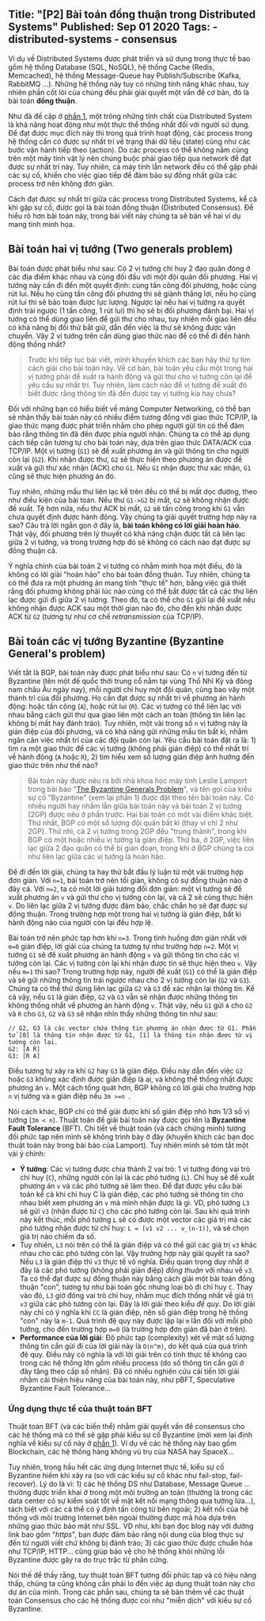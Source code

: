 Title: "[P2] Bài toán đồng thuận trong Distributed Systems"
Published: Sep 01 2020
Tags: 
    - distributed-systems
    - consensus
---
Ví dụ về Distributed Systems được phát triển và sử dụng trong thực tế bao gồm hệ thống Database (SQL, NoSQL), hệ thống Cache (Redis, Memcached), hệ thống Message-Queue hay Publish/Subscribe (Kafka, RabbitMQ ...). Những hệ thống này tuy có những tính năng khác nhau, tuy nhiên phần cốt lõi của chúng đều phải giải quyết một vấn đề cơ bản, đó là bài toán **đồng thuận**.

Như đã đề cập ở [phần 1](/posts/distributed-system-overview), một trông những tính chất của Distributed System là khả năng hoạt động như một thực thể thống nhất đối với người sử dụng. Để đạt được mục đích này thì trong quá trình hoạt động, các process trong hệ thống cần có được sự nhất trí về trạng thái dữ liệu (state) cũng như các bước vận hành tiếp theo (action). Do các process có thể không nằm cùng trên một máy tính vật lý nên chúng buộc phải giao tiếp qua network để đạt được sự nhất trí này. Tuy nhiên, cả máy tính lẫn network đều có thể gặp phải các sự cố, khiến cho việc giao tiếp để đảm bảo sự đồng nhất giữa các process trở nên không đơn giản.

Cách đạt được sự nhất trí giữa các process trong Distributed Systems, kể cả khi gặp sự cố, được gọi là bài toán đồng thuận (Distributed Consensus). Để hiểu rõ hơn bài toán này, trong bài viết này chúng ta sẽ bàn về hai ví dụ mang tính minh họa.

## Bài toán hai vị tướng (Two generals problem)

Bài toán được phát biểu như sau: Có 2 vị tướng chỉ huy 2 đạo quân đóng ở các địa điểm khác nhau và cùng đối đầu với một đội quân đối phương. Hai vị tướng này cần đi đến một quyết định: cùng tấn công đối phương, hoặc cùng rút lui. Nếu họ cùng tấn công đối phương thì sẽ giành thắng lợi, nếu họ cùng rút lui thì sẽ bảo toàn được lực lượng. Ngược lại nếu hai vị tướng ra quyết định trái ngược (1 tấn công, 1 rút lui) thì họ sẽ bị đối phương đánh bại. Hai vị tướng có thể dùng giao liên để gửi thư cho nhau, tuy nhiên mỗi giao liên đều có khả năng bị đối thử bắt giữ, dẫn đến việc lá thư sẽ không được vận chuyển. Vậy 2 vị tướng trên cần dùng giao thức nào để có thể đi đến hành động thống nhất?

> Trước khi tiếp tục bài viết, mình khuyến khích các bạn hãy thử tự tìm cách giải cho bài toán này. Về cơ bản, bài toán yêu cầu một trong hai vị tướng phải đề xuất ra hành động và gửi thư cho vị tướng còn lại để yêu cầu sự nhất trí. Tuy nhiên, làm cách nào để vị tướng đề xuất đó biết được rằng thông tin đã đến được tay vị tướng kia hay chưa? 

Đối với những bạn có hiểu biết về mảng Computer Networking, có thể bạn sẽ nhận thấy bài toán này có nhiều điểm tương đồng với giao thức TCP/IP, là giao thức mạng được phát triển nhằm cho phép người gửi tin có thể đảm bảo rằng thông tin đã đến được phía người nhận. Chúng ta có thể áp dụng cách tiếp cận tương tự cho bài toán này, dựa trên giao thức DATA/ACK của TCP/IP. Một vị tướng (`G1`) sẽ đề xuất phương án và gửi thông tin cho người còn lại (`G2`). Khi nhận được thư, `G2` sẽ thực hiện theo phương án được đề xuất và gửi thư xác nhận (ACK) cho `G1`. Nếu `G1` nhận được thư xác nhận, `G1` cũng sẽ thực hiện phương án đó. 

Tuy nhiên, những mẩu thư liên lạc kể trên đều có thể bị mất dọc đường, theo như điều kiện của bài toán. Nếu thư `G1->G2` bị mất, `G2` sẽ không nhận được đề xuất. Tệ hơn nữa, nếu thư ACK bị mất, `G2` sẽ tấn công trong khi `G1` vẫn chưa quyết định được hành động. Vậy chúng ta giải quyết trường hợp này ra sao? Câu trả lời ngắn gọn ở đây là, **bài toán không có lời giải hoàn hảo**. Thật vậy, đối phương trên lý thuyết có khả năng chặn được tất cả liên lạc giữa 2 vị tướng, và trong trường hợp đó sẽ không có cách nào đạt được sự đồng thuận cả. 

Ý nghĩa chính của bài toán 2 vị tướng có nhằm minh họa một điều, đó là không có lời giải "hoàn hảo" cho bài toán đồng thuận. Tuy nhiên, chúng ta có thể đưa ra một phương án mang tính "thực tế" hơn, bằng việc giả thiết rằng đối phương không phải lúc nào cũng có thể bắt được tất cả các thư liên lạc được gửi đi giữa 2 vị tướng. Theo đó, ta có thể cho `G1` gửi lại đề xuất nếu không nhận được ACK sau một thời gian nào đó, cho đến khi nhận được ACK từ `G2` (tương tự như cơ chế *retransmission* của TCP/IP).

## Bài toán các vị tướng Byzantine (Byzantine General's problem)
Viết tắt là BGP, bài toán này được phát biểu như sau: Có `n` vị tướng đến từ Byzantine (tên một đế quốc thời trung cổ nằm tại vùng Thổ Nhĩ Kỳ và đông nam châu Âu ngày nay), mỗi người chỉ huy một đội quân, cùng bao vây một thành trì của đối phương. Họ cần đạt được sự nhất trí về phương án hành động: hoặc tấn công (`A`), hoặc rút lui (`R`). Các vị tướng có thể liên lạc với nhau bằng cách gửi thư qua giao liên một cách an toàn (thông tin liên lạc không bị mất hay đánh tráo). Tuy nhiên, một vài trong số `n` vị tướng này là gián điệp của đối phương, và có khả năng gửi những mẩu tin bất kì, nhằm ngăn cản việc nhất trí của các đội quân còn lại. Yêu cầu bài toán đặt ra là: 1) tìm ra một giao thức để các vị tướng (không phải gián điệp) có thể nhất trí về hành động (`A` hoặc `R`), 2) tìm hiểu xem số lượng gián điệp ảnh hưởng đến giao thức trên như thế nào?

> Bài toán này được nêu ra bởi nhà khoa học máy tính Leslie Lamport trong bài báo "[The Byzantine Generals Problem](https://dl.acm.org/doi/10.1145/357172.357176)", và tên gọi của kiểu sự cố "Byzantine" (xem lại phần 1) được đặt theo tên bài toán này. Có nhiều người hay nhầm lẫn giữa bài toán này và bài toán 2 vị tướng (2GP) được nêu ở phần trước. Hai bài toán có một vài điểm khác biệt. Thứ nhất, BGP có một số lượng đội quân bất kì (thay vì chỉ 2 như 2GP). Thứ nhì, cả 2 vị tướng trong 2GP đều "trung thành", trong khi BGP có một hoặc nhiều vị tướng là gián điệp. Thứ ba, ở 2GP, việc liên lạc giữa 2 đạo quân có thể bị gián đoạn, trong khi ở BGP chúng ta coi như liên lạc giữa các vị tướng là hoàn hảo.

Để đi đến lời giải, chúng ta hay thử bắt đầu lý luận từ một vài trường hợp đơn giản. Với `n=1`, bài toán trở nên tối giản, không có sự đồng thuận nào ở đây cả. Với `n=2`, ta có một lời giải tương đối đơn giản: một vị tướng sẽ đề xuất phương án `v` và gửi thư cho vị tướng còn lại, và cả 2 sẽ cùng thực hiện `v`. Do liên lạc giữa 2 vị tướng được đảm bảo, chắc chắn họ sẽ đạt được sự đồng thuận. Trong trường hợp một trong hai vị tướng là gián điệp, bất kì hành động nào của người còn lại đều hợp lệ.

Bài toán trở nên phức tạp hơn khi `n=3`. Trong tình huống đơn giản nhất với `m=0` gián điệp, lời giải của chúng ta tương tự như trường hợp `n=2`. Một vị tướng `G1` sẽ đề xuất phương án hành động `v` và gửi thông tin cho các vị tướng còn lại. Các vị tướng còn lại khi nhận được tin sẽ thực hiện theo `v`. Vậy nếu `m=1` thì sao? Trong trường hợp này, người để xuất (`G1`) có thể là gián điệp và sẽ gửi những thông tin trái ngược nhau cho 2 vị tướng còn lại (`G2` và `G3`). Chúng ta có thể thử dùng liên lạc giữa `G2` và `G3` để xác nhận lại thông tin. Kể cả vậy, nếu `G1` là gián điệp, `G2` và `G3` vẫn sẽ nhận được những thông tin không thống nhất về phương án hành động `v`. Thật vậy, nếu `G1` gửi `A` cho `G2` và `R` cho `G3`, `G2` và `G3` sẽ nhận nhìn thấy những thông tin như sau:
```
// G2, G3 là các vector chứa thông tin phương án nhận được từ G1. Phần tử [0] là thông tin nhận được từ G1, [1] là thông tin nhận được từ vị tướng còn lại. 
G2: [A R]
G3: [R A]
``` 
Điều tương tự xảy ra khi `G2` hay `G3` là gián điệp. Điều này dẫn đến việc `G2` hoặc `G3` không xác định được gián điệp là ai, và không thể thống nhất được phương án `v`. Một cách tổng quát hơn, BGP không có lời giải cho trường hợp `n` vị tướng và `m` gián điệp nếu `3m >=n `. 

Nói cách khác, BGP chỉ có thể giải được khi số gián điệp nhỏ hơn 1/3 số vị tướng (`3m < n`). Thuật toán để giải bài toán này được gọi tên là **Byzantine Fault Tolerance** (BFT). Chi tiết về thuật toán (và cách chứng minh) tương đối phức tạp nên mình sẽ không trình bày ở đây (khuyến khích các bạn đọc thuật toán này trong bài báo của Lamport). Tuy nhiên mình sẽ tóm tắt một vài ý chính:
* **Ý tưởng**: Các vị tướng được chia thành 2 vai trò: 1 vị tướng đóng vai trò chỉ huy (`C`), những người còn lại là các phó tướng (`L`). Chỉ huy sẽ đề xuất phương án `v` và các phó tướng sẽ làm theo. Để đạt được yêu cầu bài toán kể cả khi chỉ huy C là gián điệp, các phó tướng sẽ thông tin cho nhau biết xem phương án `v` mà mình nhận được là gì. VD, phó tướng `L3` sẽ gửi `v3` (nhận được từ `C`) cho các phó tướng còn lại. Sau khi quá trình này kết thúc, mỗi phó tướng `L` sẽ có được một vector các giá trị mà các phó tướng nhận được từ chỉ huy: `L = [v1 v2 ... v_(n-1)]`, và sẽ chọn giá trị nào chiếm đa số. 
* Tuy nhiên, `L3` nói trên có thể là gián điệp và có thể gửi các giá trị `v3` khác nhau cho các phó tướng còn lại. Vậy trường hợp này giải quyết ra sao? Nếu `L3` là gián điệp thì `v3` thực tế vô nghĩa. Điều quan trọng duy nhất ở đây là các phó tướng (không phải gián điệp) *đồng thuận* với nhau về `v3`. Ta có thể đạt được sự đồng thuận này bằng cách giải một bài toán đồng thuận "con", tương tự như bài toán gốc nhưng loại bỏ đi chỉ huy `C`. Thay vào đó, `L3` giờ đóng vai trò chỉ huy, nhằm mục đích thống nhất về giá trị `v3` giữa các phó tướng còn lại. Đây là lời giải theo kiểu *đệ quy*. Do lời giải này chỉ có ý nghĩa khi `CC` là gián điệp, nên số gián điệp trong hệ thống "con" này là `m-1`. Quá trình đệ quy này được lặp lại `m` lần đối với mỗi phó tướng, cho đến trường hợp `m=0` (là trường hợp đơn giản đã bàn ở trên). 
* **Performance của lời giải**: Độ phức tạp (complexity) xét về mặt số lượng thông tin cần gửi đi của lời giải này là `O(n^m)`, do kết quả của quá trình đệ quy. Điều này có nghĩa là với lời giải trên có tính thực tế không cao trong các hệ thống lớn gồm nhiều process (do số thông tin cần gửi ở đây tăng theo cấp số nhân). Đã có nhiều nghiên cứu cải tiến lời giải nhằm cải thiện hiệu năng của bài toán này, như pBFT, Speculative Byzantine Fault Tolerance...

### Ứng dụng thực tế của thuật toán BFT 
Thuật toán BFT (và các biến thể) nhằm giải quyết vấn đề consensus cho các hệ thống mà có thể sẽ gặp phải kiểu sự cố Byzantine (mời xem lại định nghĩa về kiểu sự cố này ở [phần 1](/posts/distributed-system-overview)). Ví dụ về các hệ thống này bao gồm Blockchain, các hệ thống hàng không vũ trụ của NASA hay SpaceX...

Tuy nhiên, trong hầu hết các ứng dụng Internet thực tế, kiểu sự cố Byzantine hiếm khi xảy ra (so với các kiểu sự cố khác như fail-stop, fail-recover). Lý do là vì: 1) các hệ thống DS như Database, Message Queue ... thường được triển khai ở trong một môi trường an toàn (thường là trong các data center có sự kiểm soát tốt về mặt kết nối mạng thông qua tường lửa...), tách biệt với các cá thể có ý định tấn công từ bên ngoài; 2) kết nối của hệ thống với môi trường Internet bên ngoài thường được mã hóa dựa trên những giao thức bảo mật như SSL. VD như, khi bạn đọc blog này với đường link bao gồm "*https*", bạn được đảm bảo rằng nội dung của blog thực sự đến từ người viết chứ không bị đánh tráo; 3) các giao thức được chuẩn hóa như TCP/IP, HTTP... cũng giúp bảo vệ cho hệ thống khỏi những lỗi Byzantine được gây ra do trục trặc từ phần cứng.

Nói thế để thấy rằng, tuy thuật toán BFT tương đối phức tạp và có hiệu năng thấp, chúng ta cũng không cần phải lo đến việc áp dụng thuật toán này cho dự án của mình. Trong các phần sau, chúng ta sẽ bàn thêm về các thuật toán Consensus cho các hệ thống được coi như "miễn dịch" với kiểu sự cố Byzantine.
